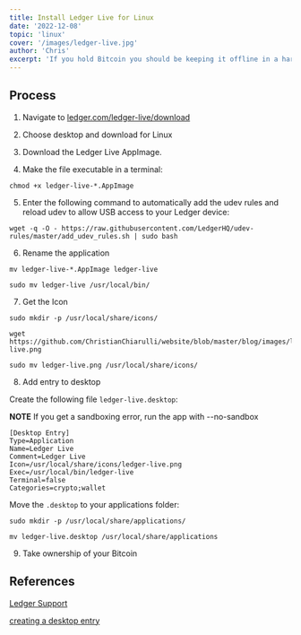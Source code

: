 ```yaml
---
title: Install Ledger Live for Linux
date: '2022-12-08'
topic: 'linux'
cover: '/images/ledger-live.jpg'
author: 'Chris'
excerpt: 'If you hold Bitcoin you should be keeping it offline in a hardware wallet like a Ledger. In this article I will show you how to install ledger-live for Linux.'
---
```


## Process

1. Navigate to [ledger.com/ledger-live/download](https://www.ledger.com/ledger-live/download)

2. Choose desktop and download for Linux

3. Download the Ledger Live AppImage.

4. Make the file executable in a terminal:

```
chmod +x ledger-live-*.AppImage
```

5. Enter the following command to automatically add the udev rules and reload udev to allow USB access to your Ledger device:

```
wget -q -O - https://raw.githubusercontent.com/LedgerHQ/udev-rules/master/add_udev_rules.sh | sudo bash
```

6. Rename the application

```
mv ledger-live-*.AppImage ledger-live

sudo mv ledger-live /usr/local/bin/
```

7. Get the Icon

```
sudo mkdir -p /usr/local/share/icons/

wget https://github.com/ChristianChiarulli/website/blob/master/blog/images/ledger-live.png

sudo mv ledger-live.png /usr/local/share/icons/
```

8. Add entry to desktop

Create the following file `ledger-live.desktop`:

**NOTE** If you get a sandboxing error, run the app with --no-sandbox

```
[Desktop Entry]
Type=Application
Name=Ledger Live
Comment=Ledger Live
Icon=/usr/local/share/icons/ledger-live.png
Exec=/usr/local/bin/ledger-live
Terminal=false
Categories=crypto;wallet
```

Move the `.desktop` to your applications folder:

```
sudo mkdir -p /usr/local/share/applications/

mv ledger-live.desktop /usr/local/share/applications
```

9. Take ownership of your Bitcoin

## References

[Ledger Support](https://support.ledger.com/hc/en-us/articles/360006395553-Download-and-install-Ledger-Live)

[creating a desktop entry](https://askubuntu.com/questions/902672/registering-appimage-files-as-a-desktop-app)
